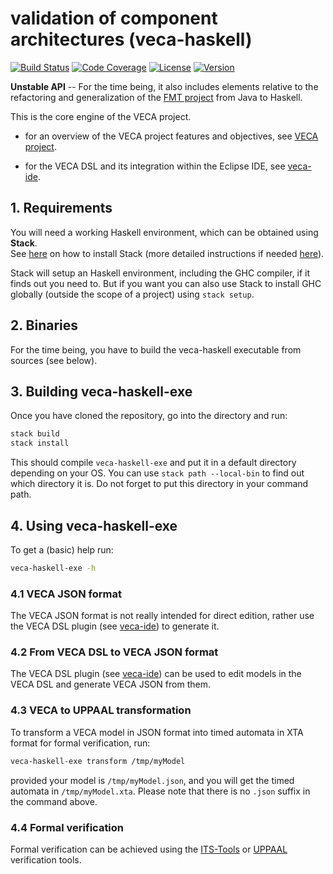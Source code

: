 # validation of component architectures (veca-haskell)

[![Build Status](https://img.shields.io/travis/pascalpoizat/veca-haskell/master.svg?style=flat-square)](https://travis-ci.org/pascalpoizat/veca-haskell)
[![Code Coverage](https://img.shields.io/coveralls/pascalpoizat/veca-haskell/master.svg?style=flat-square)](https://coveralls.io/github/pascalpoizat/veca-haskell)
[![License](https://img.shields.io/github/license/pascalpoizat/veca-haskell.svg?style=flat-square)](LICENSE)
[![Version](https://img.shields.io/github/release/pascalpoizat/veca-haskell.svg?style=flat-square)](veca-haskell.cabal)<br/>
<!--
[![Issues Ready](https://img.shields.io/github/issues-raw/pascalpoizat/veca-haskell/ready.svg?style=flat-square&label=issues%20ready%20for%20development)](https://waffle.io/pascalpoizat/veca-haskell)
[![Issues in Progress](https://img.shields.io/github/issues-raw/pascalpoizat/veca-haskell/in%20progress.svg?style=flat-square&label=issues%20in%20progress)](https://waffle.io/pascalpoizat/veca-haskell)
-->
<!--
[![Version](https://img.shields.io/hackage/v/veca-haskell.svg?label=version&amp;style=flat-square)](https://hackage.haskell.org/package/veca-haskell)
-->

**Unstable API** -- For the time being, it also includes elements relative to the refactoring and generalization of the [FMT project](https://pascalpoizat.github.io/fmt-java) from Java to Haskell.

This is the core engine of the VECA project. 

- for an overview of the VECA project features and objectives, see [VECA project](https://pascalpoizat.github.io/veca-web).

- for the VECA DSL and its integration within the Eclipse IDE, see [veca-ide](https://github.com/pascalpoizat/veca-ide).

## 1. Requirements

You will need a working Haskell environment, which can be obtained using **Stack**.<br/>
See [here](https://haskell-lang.org/get-started) on how to install Stack (more detailed instructions if needed [here](https://docs.haskellstack.org/en/stable/install_and_upgrade/)).

Stack will setup an Haskell environment, including the GHC compiler, if it finds out you need to.
But if you want you can also use Stack to install GHC globally (outside the scope of a project) using `stack setup`.

## 2. Binaries

For the time being, you have to build the veca-haskell executable from sources (see below).

## 3. Building veca-haskell-exe

Once you have cloned the repository, go into the directory and run:

```sh
stack build
stack install
```

This should compile `veca-haskell-exe` and put it in a default directory depending on your OS.
You can use `stack path --local-bin` to find out which directory it is.
Do not forget to put this directory in your command path.

## 4. Using veca-haskell-exe

To get a (basic) help run:

```sh
veca-haskell-exe -h
```

### 4.1 VECA JSON format

The VECA JSON format is not really intended for direct edition, rather use the VECA DSL plugin (see [veca-ide](https://github.com/pascalpoizat/veca-ide)) to generate it.

### 4.2 From VECA DSL to VECA JSON format

The VECA DSL plugin (see [veca-ide](https://github.com/pascalpoizat/veca-ide))
can be used to edit models in the VECA DSL and generate VECA JSON from them. 

### 4.3 VECA to UPPAAL transformation

To transform a VECA model in JSON format into timed automata in XTA format for formal verification, run:

```sh
veca-haskell-exe transform /tmp/myModel
```

provided your model is `/tmp/myModel.json`, and you will get the timed automata in `/tmp/myModel.xta`. Please note that there is no `.json` suffix in the command above.

### 4.4 Formal verification

Formal verification can be achieved using the [ITS-Tools](https://lip6.github.io/ITSTools-web/) or [UPPAAL](http://uppaal.org) verification tools.